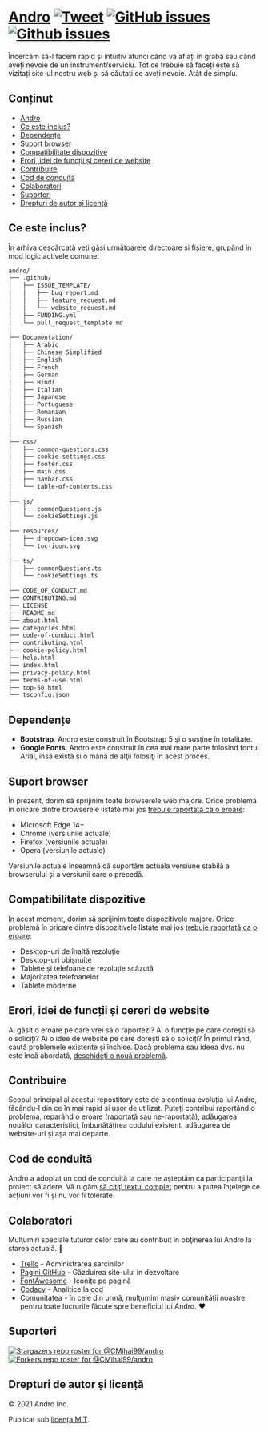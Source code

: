 # <a href="https://cmihai99.github.io/andro" target="_blank" id="andro">Andro</a> [![Tweet](https://img.shields.io/twitter/url/http/shields.io.svg?style=social)](https://twitter.com/intent/tweet?text=Find%20over%20100%20new%20and%20exciting%20websites%20at&url=http://cmihai99.github.io/andro&via=androteamfaq&hashtags=andro,webdevelopment,website,websitefinder,developers) [![GitHub issues](https://img.shields.io/github/issues/CMihai99/andro)](https://github.com/CMihai99/andro/issues) [![Github issues](https://img.shields.io/github/issues-closed/CMihai99/andro)](https://github.com/CMihai99/andro/issues?q=is%3Aissue+is%3Aclosed)

Încercăm să-l facem rapid și intuitiv atunci când vă aflați în grabă sau când aveți nevoie de un instrument/serviciu. Tot ce trebuie să faceți este să vizitați site-ul nostru web și să căutați ce aveți nevoie. Atât de simplu.

## Conținut

- [Andro](#andro)
- [Ce este inclus?](#whats-included)
- [Dependențe](#dependencies)
- [Suport browser](#browser-support)
- [Compatibilitate dispozitive](#device-compatibility)
- [Erori, idei de funcții și cereri de website](#bugs-and-requests)
- [Contribuire](#contributing)
- [Cod de conduită](#code-of-conduct)
- [Colaboratori](#contributors)
- [Suporteri](#supporters)
- [Drepturi de autor și licență](#copyright-and-license)

<a id="whats-included"><h2>Ce este inclus?</h2></a>

În arhiva descărcată veți găsi următoarele directoare și fișiere, grupând în mod logic activele comune:

```sh
andro/
├── .github/
│   ├── ISSUE_TEMPLATE/
│   │   ├── bug_report.md
│   │   ├── feature_request.md
│   │   └── website_request.md
│   ├── FUNDING.yml
│   └── pull_request_template.md
│
├── Documentation/
│   ├── Arabic
│   ├── Chinese Simplified
│   ├── English
│   ├── French
│   ├── German
│   ├── Hindi
│   ├── Italian
│   ├── Japanese
│   ├── Portuguese
│   ├── Romanian
│   ├── Russian
│   └── Spanish
│
├── css/
│   ├── common-questions.css
│   ├── cookie-settings.css
│   ├── footer.css
│   ├── main.css
│   ├── navbar.css
│   └── table-of-contents.css
│
├── js/
│   ├── commonQuestions.js
│   └── cookieSettings.js
│
├── resources/
│   ├── dropdown-icon.svg
│   └── toc-icon.svg
│
├── ts/
│   ├── commonQuestions.ts
│   └── cookieSettings.ts
│
├── CODE_OF_CONDUCT.md
├── CONTRIBUTING.md
├── LICENSE
├── README.md
├── about.html
├── categories.html
├── code-of-conduct.html
├── contributing.html
├── cookie-policy.html
├── help.html
├── index.html
├── privacy-policy.html
├── terms-of-use.html
├── top-50.html
└── tsconfig.json
```

<a id="dependencies"><h2>Dependențe</h2></a>

- **Bootstrap**. Andro este construit în Bootstrap 5 şi o susţine în totalitate.
- **Google Fonts**. Andro este construit în cea mai mare parte folosind fontul Arial, însă există şi o mână de alţii folosiţi în acest proces.

<a id="browser-support"><h2>Suport browser</h2></a>

În prezent, dorim să sprijinim toate browserele web majore. Orice problemă în oricare dintre browserele listate mai jos <a href="https://github.com/CMihai99/andro/issues/new?assignees=&labels=bug&template=bug_report.md&title=%5BBug%5D" target="_blank">trebuie raportată ca o eroare</a>:

- Microsoft Edge 14+
- Chrome (versiunile actuale)
- Firefox (versiunile actuale)
- Opera (versiunile actuale)

Versiunile actuale înseamnă că suportăm actuala versiune stabilă a browserului și a versiunii care o precedă.

<a id="device-compatibility"><h2>Compatibilitate dispozitive</h2></a>

În acest moment, dorim să sprijinim toate dispozitivele majore. Orice problemă în oricare dintre dispozitivele listate mai jos <a href="https://github.com/CMihai99/andro/issues/new?assignees=&labels=bug&template=bug_report.md&title=%5BBug%5D" target="_blank">trebuie raportată ca o eroare</a>:

- Desktop-uri de înaltă rezoluție
- Desktop-uri obișnuite
- Tablete și telefoane de rezoluție scăzută
- Majoritatea telefoanelor
- Tablete moderne

<a id="bugs-and-requests"><h2>Erori, idei de funcții și cereri de website</h2></a>

Ai găsit o eroare pe care vrei să o raportezi? Ai o funcție pe care dorești să o soliciți? Ai o idee de website pe care dorești să o soliciți? În primul rând, caută problemele existente și închise. Dacă problema sau ideea dvs. nu este încă abordată, [deschideți o nouă problemă](https://github.com/CMihai99/andro/issues/new/choose).

<a id="contributing"><h2>Contribuire</h2></a>

Scopul principal al acestui repostitory este de a continua evoluția lui Andro, făcându-l din ce în mai rapid și ușor de utilizat. Puteți contribui raportând o problema, reparând o eroare (raportată sau ne-raportată), adăugarea nouălor caracteristici, îmbunătățirea codului existent, adăugarea de website-uri și așa mai departe.

<a id="code-of-conduct"><h2>Cod de conduită</h2></a>

Andro a adoptat un cod de conduită la care ne aşteptăm ca participanţii la proiect să adere. Vă rugăm [să citiți textul complet](https://cmihai99.github.io/andro/code-of-conduct.html) pentru a putea înțelege ce acțiuni vor fi și nu vor fi tolerate.

<a id="contributors"><h2>Colaboratori</h2></a>

Mulţumiri speciale tuturor celor care au contribuit în obţinerea lui Andro la starea actuală. 👏

- [Trello](https://www.trello.com/) - Administrarea sarcinilor
- [Pagini GitHub](https://pages.github.com/) - Găzduirea site-ului in dezvoltare
- [FontAwesome](https://www.fontawesome.com/) - Iconițe pe pagină
- [Codacy](https://www.codacy.com/) - Analitice la cod
- Comunitatea - în cele din urmă, mulţumim masiv comunităţii noastre pentru toate lucrurile făcute spre beneficiul lui Andro. ♥

<a id="supporters"><h2>Suporteri</h2></a>

[![Stargazers repo roster for @CMihai99/andro](https://reporoster.com/stars/CMihai99/andro)](https://github.com/CMihai99/andro/stargazers) [![Forkers repo roster for @CMihai99/andro](https://reporoster.com/forks/CMihai99/andro)](https://github.com/CMihai99/andro/network/members)

<a id="copyright-and-license"><h2>Drepturi de autor și licență</h2></a>

© 2021 Andro Inc.

Publicat sub [licența MIT](LICENSE).
